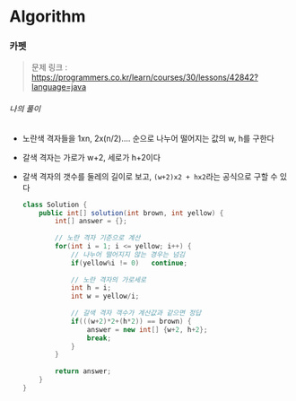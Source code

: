 # Algorithm

### 카펫

> 문제 링크 : https://programmers.co.kr/learn/courses/30/lessons/42842?language=java



###### 나의 풀이

* 노란색 격자들을 1xn, 2x(n/2).... 순으로 나누어 떨어지는 값의 w, h를 구한다

* 갈색 격자는 가로가 w+2, 세로가 h+2이다

* 갈색 격자의 갯수를 둘레의 길이로 보고, `(w+2)x2 + hx2`라는 공식으로 구할 수 있다

  

  ```java
  class Solution {
      public int[] solution(int brown, int yellow) {
          int[] answer = {};
          
          // 노란 격자 기준으로 계산
          for(int i = 1; i <= yellow; i++) {
              // 나누어 떨어지지 않는 경우는 넘김
              if(yellow%i != 0)   continue;
              
              // 노란 격자의 가로세로
              int h = i;
              int w = yellow/i;
              
              // 갈색 격자 객수가 계산값과 같으면 정답
              if(((w+2)*2+(h*2)) == brown) {
                  answer = new int[] {w+2, h+2};
                  break;
              }
          }
          
          return answer;
      }
  }
  ```

  

  